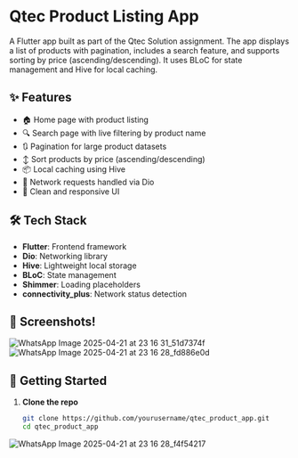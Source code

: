 # Qtec Product Listing App

A Flutter app built as part of the Qtec Solution assignment. The app displays a list of products with pagination, includes a search feature, and supports sorting by price (ascending/descending). It uses BLoC for state management and Hive for local caching.

## ✨ Features

- 🏠 Home page with product listing
- 🔍 Search page with live filtering by product name
- 🔃 Pagination for large product datasets
- ↕️ Sort products by price (ascending/descending)
- 📦 Local caching using Hive
- 📡 Network requests handled via Dio
- 🚀 Clean and responsive UI

## 🛠️ Tech Stack

- **Flutter**: Frontend framework
- **Dio**: Networking library
- **Hive**: Lightweight local storage
- **BLoC**: State management
- **Shimmer**: Loading placeholders
- **connectivity_plus**: Network status detection

## 📸 Screenshots!
![WhatsApp Image 2025-04-21 at 23 16 31_51d7374f](https://github.com/user-attachments/assets/6264e21e-e70e-4dbd-898f-a72d5eedbddf)
![WhatsApp Image 2025-04-21 at 23 16 28_fd886e0d](https://github.com/user-attachments/assets/2d6bd55c-d766-4db6-8d18-0bc57980ca34)




## 🚀 Getting Started

1. **Clone the repo**
   ```bash
   git clone https://github.com/yourusername/qtec_product_app.git
   cd qtec_product_app
![WhatsApp Image 2025-04-21 at 23 16 28_f4f54217](https://github.com/user-attachments/assets/577caee2-4f94-4961-b660-314b6e3f1a75)

